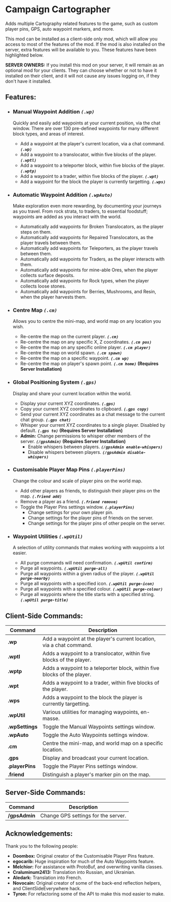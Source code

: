 # Campaign Cartographer

Adds multiple Cartography related features to the game, such as custom player pins, GPS, auto waypoint markers, and more.

This mod can be installed as a client-side only mod, which will allow you access to most of the features of the mod. If the mod is also installed on the server, extra features will be available to you. These features have been highlighted below.

**SERVER OWNERS:** If you install this mod on your server, it will remain as an optional mod for your clients. They can choose whether or not to have it installed on their client, and it will not cause any issues logging on, if they don't have it installed.

## Features:
  
 - ### **Manual Waypoint Addition *`(.wp)`***
 
    Quickly and easily add waypoints at your current position, via the chat window. There are over 130 pre-defined waypoints for many different block types, and areas of interest.

     - Add a waypoint at the player's current location, via a chat command. ***`(.wp)`***
     - Add a waypoint to a translocator, within five blocks of the player. ***`(.wptl)`***
     - Add a waypoint to a teleporter block, within five blocks of the player. ***`(.wptp)`***
     - Add a waypoint to a trader, within five blocks of the player. ***`(.wpt)`***
     - Add a waypoint for the block the player is currently targetting. ***`(.wps)`***

 - ### **Automatic Waypoint Addition *`(.wpAuto)`*** 
 
    Make exploration even more rewarding, by documenting your journeys as you travel. From rock strata, to traders, to essential foodstuff; waypoints are added as you interact with the world.

     - Automatically add waypoints for Broken Translocators, as the player steps on them.
     - Automatically add waypoints for Repaired Translocators, as the player travels between them.
     - Automatically add waypoints for Teleporters, as the player travels between them.
     - Automatically add waypoints for Traders, as the player interacts with them.
     - Automatically add waypoints for mine-able Ores, when the player collects surface deposits.
     - Automatically add waypoints for Rock types, when the player collects loose stones.
     - Automatically add waypoints for Berries, Mushrooms, and Resin, when the player harvests them.

 - ### **Centre Map *`(.cm)`***
 
    Allows you to centre the mini-map, and world map on any location you wish.

     - Re-centre the map on the current player. ***`(.cm)`***
     - Re-centre the map on any specific X, Z coordinates. ***`(.cm pos)`***
     - Re-centre the map on any specific online player. ***`(.cm player)`***
     - Re-centre the map on world spawn. ***`(.cm spawn)`***
     - Re-centre the map on a specific waypoint. ***`(.cm wp)`***
     - Re-centre the map on player's spawn point. ***`(.cm home)`*** **(Requires Server Installation)**

 - ### **Global Positioning System *`(.gps)`***
 
    Display and share your current location within the world.
  
     - Display your current XYZ coordinates. ***`(.gps)`***
     - Copy your current XYZ coordinates to clipboard. ***`(.gps copy)`***
     - Send your current XYZ coordinates as a chat message to the current chat group. ***`(.gps chat)`***
     - Whisper your current XYZ coordinates to a single player. Disabled by default. ***`(.gps to)`*** **(Requires Server Installation)**
     - **Admin:** Change permissions to whisper other members of the server. ***`(/gpsAdmin)`*** **(Requires Server Installation)**
         - Enable whispers between players. ***`(/gpsAdmin enable-whispers)`***
         - Disable whispers between players. ***`(/gpsAdmin disable-whispers)`***

 - ### **Customisable Player Map Pins *`(.playerPins)`***
 
    Change the colour and scale of player pins on the world map.
 
     - Add other players as friends, to distinguish their player pins on the map. ***`(.friend add)`***
     - Remove a player as a friend. ***`(.friend remove)`***
     - Toggle the Player Pins settings window. ***`(.playerPins)`***
         - Change settings for your own player pin.
         - Change settings for the player pins of friends on the server.
         - Change settings for the player pins of other people on the server.

 - ### **Waypoint Utilities *`(.wpUtil)`***
 
    A selection of utility commands that makes working with waypoints a lot easier.

     - All purge commands will need confirmation. ***`(.wpUtil confirm)`***
     - Purge all waypoints. ***`(.wpUtil purge-all)`***
     - Purge all waypoints within a given radius of the player. ***`(.wpUtil purge-nearby)`***
     - Purge all waypoints with a specified icon. ***`(.wpUtil purge-icon)`***
     - Purge all waypoints with a specified colour. ***`(.wpUtil purge-colour)`***
     - Purge all waypoints where the title starts with a specified string. ***`(.wpUtil purge-title)`***

## Client-Side Commands:

| Command               | Description |
| ---                   | --- |
| **.wp**               | Add a waypoint at the player's current location, via a chat command. |
| **.wptl**             | Adds a waypoint to a translocator, within five blocks of the player. |
| **.wptp**             | Adds a waypoint to a teleporter block, within five blocks of the player. |
| **.wpt**              | Adds a waypoint to a trader, within five blocks of the player. |
| **.wps**              | Adds a waypoint to the block the player is currently targetting. |
| **.wpUtil**           | Various utilities for managing waypoints, en-masse. |
| **.wpSettings**       | Toggle the Manual Waypoints settings window. |
| **.wpAuto**           | Toggle the Auto Waypoints settings window. |
| **.cm**               | Centre the mini-map, and world map on a specific location. |
| **.gps**              | Display and broadcast your current location. |
| **.playerPins**       | Toggle the Player Pins settings window. |
| **.friend**           | Distinguish a player's marker pin on the map. |

## Server-Side Commands:

| Command               | Description |
| ---                   | --- |
| **/gpsAdmin**         | Change GPS settings for the server. |

## Acknowledgements:

Thank you to the following people:

 - **Doombox:** Original creator of the Customisable Player Pins feature.
 - **egocarib:** Huge inspiration for much of the Auto Waypoints feature.
 - **Melchior:** For assistance with ProtoBuf, and overwriting vanilla classes.
 - **Craluminum2413:** Translation into Russian, and Ukrainian.
 - **Aledark:** Translation into French.
 - **Novocain:** Original creator of some of the back-end reflection helpers, and ClientSideEverywhere hack.
 - **Tyron:** For refactoring some of the API to make this mod easier to make.
